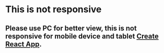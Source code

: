 # This is not responsive

## Please use PC for better view, this is not responsive for mobile device and tablet [Create React App](https://github.com/facebook/create-react-app).
